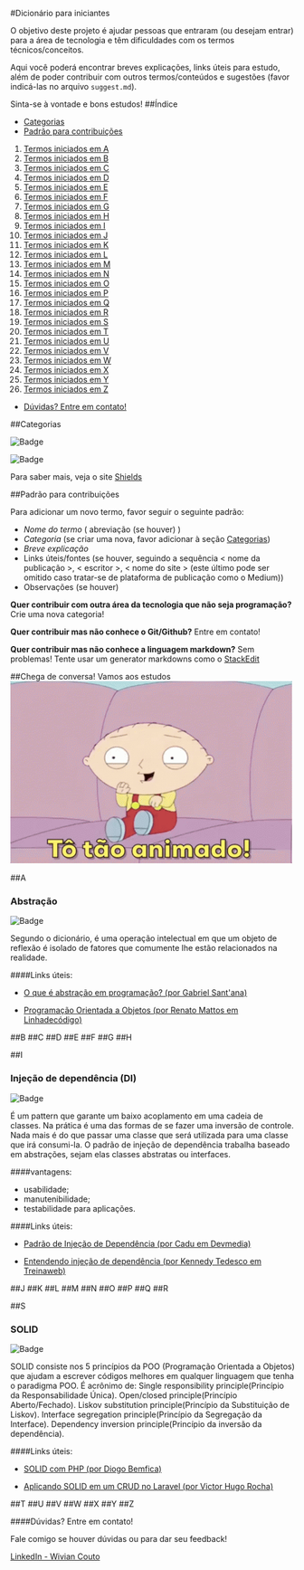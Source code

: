 #Dicionário para iniciantes

O objetivo deste projeto é ajudar pessoas que entraram (ou desejam entrar) para a área de tecnologia e têm dificuldades com os termos técnicos/conceitos.

Aqui você poderá encontrar breves explicações, links úteis para estudo, além de poder contribuir com outros termos/conteúdos e sugestões (favor indicá-las no arquivo `suggest.md`).

Sinta-se à vontade e bons estudos!
##Índice

* [Categorias](#categorias)
* [Padrão para contribuições](#padro-para-contribuies)

1. [Termos iniciados em A](#a)
2. [Termos iniciados em B](#b)
3. [Termos iniciados em C](#c)
4. [Termos iniciados em D](#d)
5. [Termos iniciados em E](#e)
6. [Termos iniciados em F](#f)
7. [Termos iniciados em G](#g)
7. [Termos iniciados em H](#h)
1. [Termos iniciados em I](#i)
2. [Termos iniciados em J](#j)
3. [Termos iniciados em K](#k)
4. [Termos iniciados em L](#l)
5. [Termos iniciados em M](#m)
6. [Termos iniciados em N](#n)
7. [Termos iniciados em O](#o)
4. [Termos iniciados em P](#p)
5. [Termos iniciados em Q](#q)
6. [Termos iniciados em R](#r)
7. [Termos iniciados em S](#s)
5. [Termos iniciados em T](#t)
6. [Termos iniciados em U](#u)
7. [Termos iniciados em V](#v)
4. [Termos iniciados em W](#w)
5. [Termos iniciados em X](#x)
6. [Termos iniciados em Y](#y)
7. [Termos iniciados em Z](#z)

* [Dúvidas? Entre em contato!](#dvidas-entre-em-contato)

##Categorias

![Badge](https://img.shields.io/static/v1?label=categoria&message=pattern&color=9cf&style=flat)

![Badge](https://img.shields.io/static/v1?label=categoria&message=conceito&color=ff69b4&style=flat)

Para saber mais, veja o site [Shields](https://shields.io/)


##Padrão para contribuições

Para adicionar um novo termo, favor seguir o seguinte padrão:

- *Nome do termo* ( abreviação (se houver) )
- *Categoria* (se criar uma nova, favor adicionar à seção [Categorias](#categorias))
- *Breve explicação*
- Links úteis/fontes (se houver, seguindo a sequência < nome da publicação >, < escritor >, < nome do site > (este último pode ser omitido caso tratar-se de plataforma de publicação como o Medium))
- Observações (se houver)

**Quer contribuir com outra área da tecnologia que não seja programação?** Crie uma nova categoria!

**Quer contribuir mas não conhece o Git/Github?** Entre em contato! 

**Quer contribuir mas não conhece a linguagem markdown?** Sem problemas! Tente usar um generator markdowns como o [StackEdit](#https://stackedit.io/app#)  

##Chega de conversa! Vamos aos estudos
![](tenor.gif)

##A


### Abstração
![Badge](https://img.shields.io/static/v1?label=categoria&message=conceito&color=ff69b4&style=for-the-badge)

Segundo o dicionário, é uma operação intelectual em que um objeto de reflexão é isolado de fatores que comumente lhe estão relacionados na realidade.

####Links úteis:

- [O que é abstração em programação? (por Gabriel Sant'ana)](https://medium.com/@gabrielsantana765/o-que-%C3%A9-abstra%C3%A7%C3%A3o-em-programa%C3%A7%C3%A3o-bf8ac2fcd96f.)

- [Programação Orientada a Objetos (por Renato Mattos em Linhadecódigo)](http://www.linhadecodigo.com.br/artigo/506/programacao-orientada-a-objetos.aspx.)


##B
##C
##D
##E
##F
##G
##H

##I

### Injeção de dependência (DI)
![Badge](https://img.shields.io/static/v1?label=categoria&message=pattern&color=9cf&style=for-the-badge)

É um pattern que garante um baixo acoplamento em uma cadeia de classes. Na prática é uma das formas de se fazer uma inversão de controle.
Nada mais é do que passar uma classe que será utilizada para uma classe que irá consumi-la. O padrão de injeção de dependência trabalha baseado em abstrações, sejam elas classes abstratas ou interfaces.

####vantagens:
- usabilidade;
- manutenibilidade;
- testabilidade para aplicações.

####Links úteis:

- [Padrão de Injeção de Dependência (por Cadu em Devmedia)](https://www.devmedia.com.br/padrao-de-injecao-de-dependencia/18506)

- [Entendendo injeção de dependência (por Kennedy Tedesco em Treinaweb)](https://www.treinaweb.com.br/blog/entendendo-injecao-de-dependencia/#:~:text=Na%20inje%C3%A7%C3%A3o%20de%20depend%C3%AAncia%20voc%C3%AA,atrav%C3%A9s%20de%20um%20m%C3%A9todo%20setter.&text=__construct()%20%C3%A9%20como,por%20exemplo%3A%20public%20UserCommand()%20.)


##J
##K
##L
##M
##N
##O
##P
##Q
##R

##S

### SOLID 
![Badge](https://img.shields.io/static/v1?label=categoria&message=pattern&color=9cf&style=for-the-badge)

SOLID consiste nos 5 princípios da POO (Programação Orientada a Objetos) que ajudam a escrever códigos melhores em qualquer linguagem que tenha o paradigma POO. É acrônimo de: Single responsibility principle(Princípio da Responsabilidade Única). Open/closed principle(Princípio Aberto/Fechado). Liskov substitution principle(Princípio da Substituição de Liskov). Interface segregation principle(Princípio da Segregação da Interface). Dependency inversion principle(Princípio da inversão da dependência).

####Links úteis:

- [SOLID com PHP (por Diogo Bemfica)](https://diogobemfica.com.br/solid-com-php#:~:text=uma%20interface%20Aves.-,Dependency%20inversion%20principle%20(Princ%C3%ADpio%20da%20invers%C3%A3o%20da%20depend%C3%AAncia),e%20n%C3%A3o%20de%20uma%20implementa%C3%A7%C3%A3o.&text=Isso%20tamb%C3%A9m%20permite%20que%20a,que%20implementem%20a%20interface%20MensagemInterface.)

- [Aplicando SOLID em um CRUD no Laravel (por Victor Hugo Rocha)](https://medium.com/@victorhugorocha/aplicando-solid-em-um-crud-no-laravel-e13fc0255855)


##T
##U
##V
##W
##X
##Y
##Z

####Dúvidas? Entre em contato!

Fale comigo se houver dúvidas ou para dar seu feedback!

[LinkedIn - Wivian Couto](#https://www.linkedin.com/in/wivian-c-75b0a3112) 